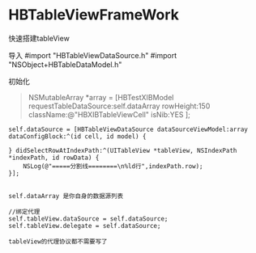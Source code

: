 # HBTableViewFrameWork
快速搭建tableView

导入
#import "HBTableViewDataSource.h"
#import "NSObject+HBTableDataModel.h"
 
初始化
> NSMutableArray *array = [HBTestXIBModel requestTableDataSource:self.dataArray  rowHeight:150 className:@"HBXIBTableViewCell" isNib:YES ];
    
    self.dataSource = [HBTableViewDataSource dataSourceViewModel:array dataConfigBlock:^(id cell, id model) {
        
    } didSelectRowAtIndexPath:^(UITableView *tableView, NSIndexPath *indexPath, id rowData) {
        NSLog(@"=====分割线========\n%ld行",indexPath.row);
    }];
    
    
    self.dataArray 是你自身的数据源列表
    
    //绑定代理
    self.tableView.dataSource = self.dataSource;
    self.tableView.delegate = self.dataSource;
    
    tableView的代理协议都不需要写了
    
    
